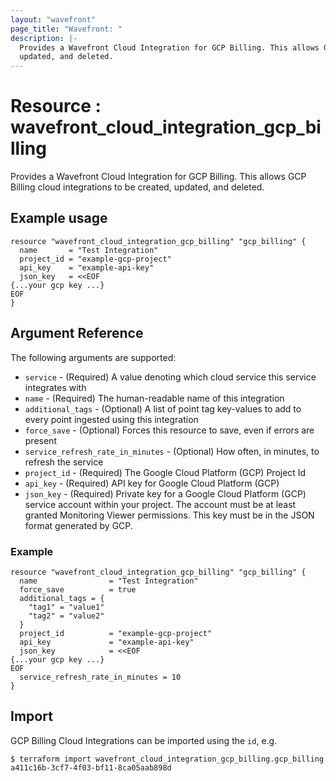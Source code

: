 ```yaml
---
layout: "wavefront"
page_title: "Wavefront: "
description: |-
  Provides a Wavefront Cloud Integration for GCP Billing. This allows GCP Billing cloud integrations to be created,
  updated, and deleted.
---
```


# Resource : wavefront_cloud_integration_gcp_billing

Provides a Wavefront Cloud Integration for GCP Billing. This allows GCP Billing cloud integrations to be created,
updated, and deleted.

## Example usage

```hcl
resource "wavefront_cloud_integration_gcp_billing" "gcp_billing" {
  name       = "Test Integration"
  project_id = "example-gcp-project"
  api_key    = "example-api-key"
  json_key   = <<EOF
{...your gcp key ...}
EOF
}
```

## Argument Reference

The following arguments are supported:

* `service` - (Required) A value denoting which cloud service this service integrates with
* `name` - (Required) The human-readable name of this integration
* `additional_tags` - (Optional) A list of point tag key-values to add to every point ingested using this integration
* `force_save` - (Optional) Forces this resource to save, even if errors are present
* `service_refresh_rate_in_minutes` - (Optional) How often, in minutes, to refresh the service
* `project_id` - (Required) The Google Cloud Platform (GCP) Project Id
* `api_key` - (Required) API key for Google Cloud Platform (GCP)
* `json_key` - (Required) Private key for a Google Cloud Platform (GCP) service account within your project.
The account must be at least granted Monitoring Viewer permissions. This key must be in the JSON format generated by GCP.

### Example

```hcl
resource "wavefront_cloud_integration_gcp_billing" "gcp_billing" {
  name                = "Test Integration"
  force_save          = true
  additional_tags = {
    "tag1" = "value1"
    "tag2" = "value2"
  }
  project_id          = "example-gcp-project"
  api_key             = "example-api-key"
  json_key            = <<EOF
{...your gcp key ...}
EOF
  service_refresh_rate_in_minutes = 10
}
```

## Import

GCP Billing Cloud Integrations can be imported using the `id`, e.g.

```
$ terraform import wavefront_cloud_integration_gcp_billing.gcp_billing a411c16b-3cf7-4f03-bf11-8ca05aab898d
```